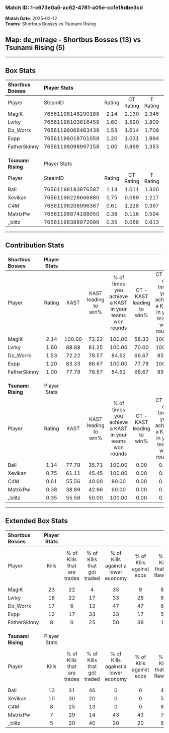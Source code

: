 ### Match ID: 1-c673e0a5-ac62-4781-a05e-ccfe18dbe3cd  
**Match Date**: 2025-02-12  
**Teams**: Shortbus Bosses vs Tsunami Rising  

## **Map**: de_mirage - Shortbus Bosses (13) vs Tsunami Rising (5)  
---  

## Box Stats  

| **Shortbus Bosses** | Player Stats      |        |           |          |        |       |       |         |        |      |     |
| :- | :- | :-: | :-: | :-: | :-: | :-: | :-: | :-: | :-: | :-: | :-: |
| Player              | SteamID           | Rating | CT Rating | T Rating |  KAST  |  ADR  | Kills | Assists | Deaths | K/D  | HS% |
| MagiK               | 76561198148290188 |  2.14  |   2.130   |  2.346   | 100.00 | 124.1 |  23   |    5    |   6    | 3.83 | 39  |
| Lvrky               | 76561198103816459 |  1.60  |   1.590   |  1.809   | 88.89  | 86.8  |  18   |    3    |   9    | 2.00 | 55  |
| Do_Worrk            | 76561198066463439 |  1.53  |   1.614   |  1.709   | 72.22  | 113.7 |  17   |   11    |   10   | 1.70 | 35  |
| Expp                | 76561198018701058 |  1.20  |   1.031   |  1.994   | 83.33  | 63.8  |  12   |    9    |   10   | 1.20 | 41  |
| FatherSkinny        | 76561198098997158 |  1.00  |   0.869   |  1.353   | 77.78  | 60.9  |   8   |    5    |   8    | 1.00 | 62  |
|                     |                   |        |           |          |        |       |       |         |        |      |     |
|                     |                   |        |           |          |        |       |       |         |        |      |     |
|                     |                   |        |           |          |        |       |       |         |        |      |     |
| **Tsunami Rising**  | Player Stats      |        |           |          |        |       |       |         |        |      |     |
| Player              | SteamID           | Rating | CT Rating | T Rating |  KAST  |  ADR  | Kills | Assists | Deaths | K/D  | HS% |
| BaII                | 76561198183876587 |  1.14  |   1.011   |  1.300   | 77.78  | 96.1  |  13   |    5    |   15   | 0.87 | 76  |
| Xevikan             | 76561198228666880 |  0.75  |   0.089   |  1.217   | 61.11  | 67.6  |  10   |    4    |   16   | 0.63 | 60  |
| _C4M_               | 76561198208996367 |  0.61  |   1.228   |  0.397   | 55.56  | 57.2  |   8   |    3    |   15   | 0.53 | 25  |
| MatrixPw            | 76561198874188050 |  0.38  |   0.116   |  0.594   | 38.89  | 47.2  |   7   |    3    |   16   | 0.44 | 42  |
| _bIitz              | 76561198388972096 |  0.35  |   0.086   |  0.613   | 55.56  | 28.7  |   5   |    4    |   16   | 0.31 | 40  |
---  

## Contribution Stats  

| **Shortbus Bosses** | Player Stats |        |                      |                                                        |                           |                                                             |                          |                                                            |
| :- | :-: | :-: | :-: | :-: | :-: | :-: | :-: | :-: |
| Player              |    Rating    |  KAST  | KAST leading to win% | % of times you achieve a KAST in your teams won rounds | CT - KAST leading to win% | CT - % of times you achieve a KAST in your teams won rounds | T - KAST leading to win% | T - % of times you achieve a KAST in your teams won rounds |
| MagiK               |     2.14     | 100.00 |        72.22         |                         100.00                         |           58.33           |                           100.00                            |          100.00          |                           100.00                           |
| Lvrky               |     1.60     | 88.89  |        81.25         |                         100.00                         |           70.00           |                           100.00                            |          100.00          |                           100.00                           |
| Do_Worrk            |     1.53     | 72.22  |        78.57         |                         84.62                          |           66.67           |                            85.71                            |          100.00          |                           83.33                            |
| Expp                |     1.20     | 83.33  |        86.67         |                         100.00                         |           77.78           |                           100.00                            |          100.00          |                           100.00                           |
| FatherSkinny        |     1.00     | 77.78  |        78.57         |                         84.62                          |           66.67           |                            85.71                            |          100.00          |                           83.33                            |
|                     |              |        |                      |                                                        |                           |                                                             |                          |                                                            |
|                     |              |        |                      |                                                        |                           |                                                             |                          |                                                            |
|                     |              |        |                      |                                                        |                           |                                                             |                          |                                                            |
| **Tsunami Rising**  | Player Stats |        |                      |                                                        |                           |                                                             |                          |                                                            |
| Player              |    Rating    |  KAST  | KAST leading to win% | % of times you achieve a KAST in your teams won rounds | CT - KAST leading to win% | CT - % of times you achieve a KAST in your teams won rounds | T - KAST leading to win% | T - % of times you achieve a KAST in your teams won rounds |
| BaII                |     1.14     | 77.78  |        35.71         |                         100.00                         |           0.00            |                            0.00                             |          50.00           |                           100.00                           |
| Xevikan             |     0.75     | 61.11  |        45.45         |                         100.00                         |           0.00            |                            0.00                             |          55.56           |                           100.00                           |
| _C4M_               |     0.61     | 55.56  |        40.00         |                         80.00                          |           0.00            |                            0.00                             |          66.67           |                           80.00                            |
| MatrixPw            |     0.38     | 38.89  |        42.86         |                         60.00                          |           0.00            |                            0.00                             |          60.00           |                           60.00                            |
| _bIitz              |     0.35     | 55.56  |        50.00         |                         100.00                         |           0.00            |                            0.00                             |          62.50           |                           100.00                           |
---  

## Extended Box Stats  

| **Shortbus Bosses** | Player Stats |                            |                            |                                    |                         |                              |                                 |        |                             |                                     |                          |                               |                            |
| :- | :-: | :-: | :-: | :-: | :-: | :-: | :-: | :-: | :-: | :-: | :-: | :-: | :-: |
| Player              |    Kills     | % of Kills that are trades | % of Kills that got traded | % of Kills against a lower economy | % of Kills against ecos | % of Kills that are flawless | % of Kills that are close duels | Deaths | % of Deaths that get traded | % of Deaths against a lower economy | % of Deaths against ecos | % of Deaths that are flawless | % of Deaths that are close |
| MagiK               |      23      |             22             |             4              |                 35                 |            9            |              83              |                0                |   6    |             33              |                  0                  |            0             |              67               |             0              |
| Lvrky               |      18      |             22             |             17             |                 33                 |           28            |              67              |                6                |   9    |             22              |                 33                  |            11            |              89               |             0              |
| Do_Worrk            |      17      |             6              |             12             |                 47                 |           47            |              65              |               12                |   10   |             20              |                 20                  |            10            |              30               |             0              |
| Expp                |      12      |             17             |             33             |                 33                 |           17            |              50              |                8                |   10   |             50              |                 20                  |            0             |              40               |             0              |
| FatherSkinny        |      8       |             0              |             25             |                 50                 |           38            |              13              |               13                |   8    |             13              |                 13                  |            0             |              88               |             0              |
|                     |              |                            |                            |                                    |                         |                              |                                 |        |                             |                                     |                          |                               |                            |
|                     |              |                            |                            |                                    |                         |                              |                                 |        |                             |                                     |                          |                               |                            |
|                     |              |                            |                            |                                    |                         |                              |                                 |        |                             |                                     |                          |                               |                            |
| **Tsunami Rising**  | Player Stats |                            |                            |                                    |                         |                              |                                 |        |                             |                                     |                          |                               |                            |
| Player              |    Kills     | % of Kills that are trades | % of Kills that got traded | % of Kills against a lower economy | % of Kills against ecos | % of Kills that are flawless | % of Kills that are close duels | Deaths | % of Deaths that get traded | % of Deaths against a lower economy | % of Deaths against ecos | % of Deaths that are flawless | % of Deaths that are close |
| BaII                |      13      |             31             |             46             |                 0                  |            0            |              46              |                0                |   15   |             13              |                  0                  |            0             |              27               |             13             |
| Xevikan             |      10      |             30             |             20             |                 0                  |            0            |              50              |                0                |   16   |             19              |                  0                  |            0             |              56               |             6              |
| _C4M_               |      8       |             25             |             13             |                 0                  |            0            |              88              |                0                |   15   |             13              |                  0                  |            0             |              73               |             7              |
| MatrixPw            |      7       |             29             |             14             |                 43                 |           43            |              71              |                0                |   16   |             13              |                  0                  |            0             |              69               |             6              |
| _bIitz              |      5       |             20             |             40             |                 20                 |           20            |              60              |                0                |   16   |             19              |                  6                  |            6             |              88               |             0              |
